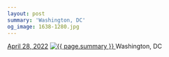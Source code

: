```yaml
---
layout: post
summary: 'Washington, DC'
og_image: 1638-1280.jpg
---
```


<p>
  <time>
    <a href="/1638">April 28, 2022</a>
  </time>
  <a href="/1638">
    <img src="{{ site.assets_url }}/1638-640.jpg" srcset="{{ site.assets_url }}/1638-320.jpg 320w, {{ site.assets_url }}/1638-640.jpg 640w, {{ site.assets_url }}/1638-960.jpg 960w, {{ site.assets_url }}/1638-1280.jpg 1280w" sizes="(min-width: 700px) 50vw, calc(100vw - 2rem)" alt="{{ page.summary }}" />
  </a>
  <span>Washington, DC</span>
</p>
